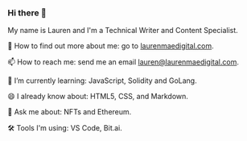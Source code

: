 ### Hi there 👋

My name is Lauren and I'm a Technical Writer and Content Specialist.

🔭 How to find out more about me: go to [laurenmaedigital.com](laurenmaedigital.com).

📫 How to reach me: send me an email [lauren@laurenmaedigital.com](mailto:lauren@laurenmaedigital.com?subject=[GitHub]%20Source%20Han%20Sans).

🌱 I’m currently learning: JavaScript, Solidity and GoLang.

😄 I already know about: HTML5, CSS, and Markdown. 

💬 Ask me about: NFTs and Ethereum. 

🛠 Tools I'm using: VS Code, Bit.ai.  

